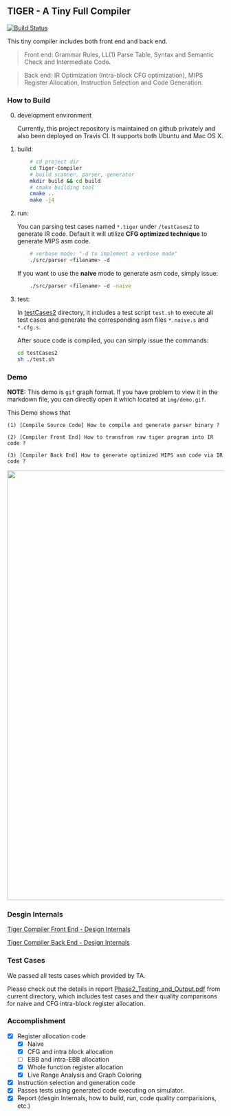 ## TIGER - A Tiny Full Compiler

[![Build Status](https://travis-ci.com/gangliao/TIGER.svg?token=bQUUVqcsZpghUieTvsMM&branch=master)](https://travis-ci.com/gangliao/TIGER/builds)

This tiny compiler includes both front end and back end.

> Front end: Grammar Rules, LL(1) Parse Table, Syntax and Semantic Check and Intermediate Code.


> Back end: IR Optimization (Intra-block CFG optimization), MIPS Register Allocation, Instruction Selection and Code Generation.


### How to Build

0. development environment

	Currently, this project repository is maintained on github privately and also been deployed on Travis CI.
	It supports both Ubuntu and Mac OS X.

1. build:

	```bash
		# cd project dir
		cd Tiger-Compiler
		# build scanner, parser, generator
		mkdir build && cd build
		# cmake building tool
		cmake ..
		make -j4
	```

2. run:

	You can parsing test cases named `*.tiger` under `/testCases2` to generate IR code.
	Default it will utilize **CFG optimized technique** to generate MIPS asm code.

	```bash
		# verbose mode: "-d to implement a verbose mode"
		./src/parser <filename> -d
	```

	If you want to use the **naive** mode to generate asm code, simply issue:

	```bash
		./src/parser <filename> -d -naive
	```

3. test:

	In [testCases2](testCases2) directory, it includes a test script `test.sh` to execute all test cases and
	generate the corresponding asm files `*.naive.s` and `*.cfg.s`.

	After souce code is compiled, you can simply issue the commands:

	```bash
	cd testCases2
	sh ./test.sh
	```

### Demo

**NOTE:** This demo is `gif` graph format. If you have problem to view it in the markdown file,
you can directly open it which located at `img/demo.gif`.

This Demo shows that

	(1) [Compile Source Code] How to compile and generate parser binary ?

	(2) [Compiler Front End] How to transfrom raw tiger program into IR code ?

	(3) [Compiler Back End] How to generate optimized MIPS asm code via IR code ?

<a href="img/demo.gif" target="_blank"><img src="img/demo.gif" width="1000" /></a>

### Desgin Internals

[Tiger Compiler Front End - Design Internals](design_doc/front_end.md)

[Tiger Compiler Back End - Design Internals](design_doc/back_end.md)

### Test Cases

We passed all tests cases which provided by TA.

Please check out the details in report [Phase2_Testing_and_Output.pdf](Phase2_Testing_and_Output.pdf) from current directory, which includes test cases and their quality comparisons for naive and CFG intra-block register allocation.

### Accomplishment

- [x] Register allocation code
	- [x] Naive
	- [x] CFG and intra block allocation
	- [ ] EBB and intra-EBB allocation
	- [x] Whole function register allocation
	- [x] Live Range Analysis and Graph Coloring
- [x] Instruction selection and generation code
- [x] Passes tests using generated code executing on simulator.
- [x] Report (desgin Internals, how to build, run, code quality comparisions, etc.)
